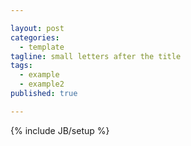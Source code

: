 ```yaml
---

layout: post
categories: 
  - template
tagline: small letters after the title
tags: 
  - example
  - example2
published: true

---
```


{% include JB/setup %}
